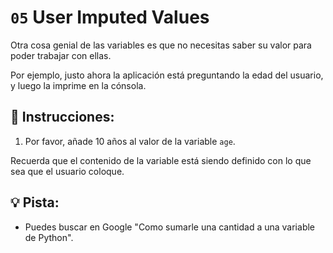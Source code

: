 # `05` User Imputed Values

Otra cosa genial de las variables es que no necesitas saber su valor para poder trabajar con ellas.

Por ejemplo, justo ahora la aplicación está preguntando la edad del usuario, y luego la imprime en la cónsola.

## 📝 Instrucciones:

1. Por favor, añade 10 años al valor de la variable `age`.

Recuerda que el contenido de la variable está siendo definido con lo que sea que el usuario coloque.

## 💡 Pista:

+ Puedes buscar en Google "Como sumarle una cantidad a una variable de Python".
